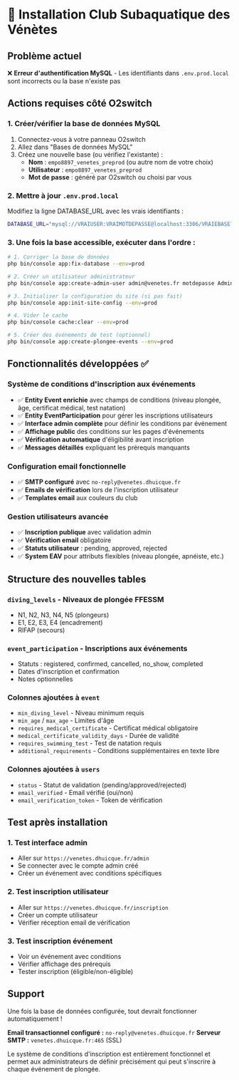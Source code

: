 # 🤿 Installation Club Subaquatique des Vénètes

## Problème actuel
❌ **Erreur d'authentification MySQL** - Les identifiants dans `.env.prod.local` sont incorrects ou la base n'existe pas

## Actions requises côté O2switch

### 1. Créer/vérifier la base de données MySQL
1. Connectez-vous à votre panneau O2switch
2. Allez dans "Bases de données MySQL" 
3. Créez une nouvelle base (ou vérifiez l'existante) :
   - **Nom** : `empo8897_venetes_preprod` (ou autre nom de votre choix)
   - **Utilisateur** : `empo8897_venetes_preprod` 
   - **Mot de passe** : généré par O2switch ou choisi par vous

### 2. Mettre à jour `.env.prod.local`
Modifiez la ligne DATABASE_URL avec les vrais identifiants :
```bash
DATABASE_URL="mysql://VRAIUSER:VRAIMOTDEPASSE@localhost:3306/VRAIEBASE?serverVersion=8.0&charset=utf8mb4"
```

### 3. Une fois la base accessible, exécuter dans l'ordre :

```bash
# 1. Corriger la base de données
php bin/console app:fix-database --env=prod

# 2. Créer un utilisateur administrateur
php bin/console app:create-admin-user admin@venetes.fr motdepasse Admin Vénètes --env=prod

# 3. Initialiser la configuration du site (si pas fait)
php bin/console app:init-site-config --env=prod

# 4. Vider le cache
php bin/console cache:clear --env=prod

# 5. Créer des événements de test (optionnel)
php bin/console app:create-plongee-events --env=prod
```

## Fonctionnalités développées ✅

### **Système de conditions d'inscription aux événements**
- ✅ **Entity Event enrichie** avec champs de conditions (niveau plongée, âge, certificat médical, test natation)
- ✅ **Entity EventParticipation** pour gérer les inscriptions utilisateurs  
- ✅ **Interface admin complète** pour définir les conditions par événement
- ✅ **Affichage public** des conditions sur les pages d'événements
- ✅ **Vérification automatique** d'éligibilité avant inscription
- ✅ **Messages détaillés** expliquant les prérequis manquants

### **Configuration email fonctionnelle**
- ✅ **SMTP configuré** avec `no-reply@venetes.dhuicque.fr`
- ✅ **Emails de vérification** lors de l'inscription utilisateur
- ✅ **Templates email** aux couleurs du club

### **Gestion utilisateurs avancée**
- ✅ **Inscription publique** avec validation admin
- ✅ **Vérification email** obligatoire 
- ✅ **Statuts utilisateur** : pending, approved, rejected
- ✅ **System EAV** pour attributs flexibles (niveau plongée, apnéiste, etc.)

## Structure des nouvelles tables

### `diving_levels` - Niveaux de plongée FFESSM
- N1, N2, N3, N4, N5 (plongeurs)
- E1, E2, E3, E4 (encadrement) 
- RIFAP (secours)

### `event_participation` - Inscriptions aux événements
- Statuts : registered, confirmed, cancelled, no_show, completed
- Dates d'inscription et confirmation
- Notes optionnelles

### Colonnes ajoutées à `event`
- `min_diving_level` - Niveau minimum requis
- `min_age` / `max_age` - Limites d'âge
- `requires_medical_certificate` - Certificat médical obligatoire
- `medical_certificate_validity_days` - Durée de validité
- `requires_swimming_test` - Test de natation requis
- `additional_requirements` - Conditions supplémentaires en texte libre

### Colonnes ajoutées à `users`
- `status` - Statut de validation (pending/approved/rejected)
- `email_verified` - Email vérifié (oui/non)
- `email_verification_token` - Token de vérification

## Test après installation

### 1. **Test interface admin**
- Aller sur `https://venetes.dhuicque.fr/admin`
- Se connecter avec le compte admin créé
- Créer un événement avec conditions spécifiques

### 2. **Test inscription utilisateur**  
- Aller sur `https://venetes.dhuicque.fr/inscription`
- Créer un compte utilisateur
- Vérifier réception email de vérification

### 3. **Test inscription événement**
- Voir un événement avec conditions
- Vérifier affichage des prérequis
- Tester inscription (éligible/non-éligible)

## Support
Une fois la base de données configurée, tout devrait fonctionner automatiquement !

**Email transactionnel configuré :** `no-reply@venetes.dhuicque.fr`
**Serveur SMTP :** `venetes.dhuicque.fr:465` (SSL)

Le système de conditions d'inscription est entièrement fonctionnel et permet aux administrateurs de définir précisément qui peut s'inscrire à chaque événement de plongée.